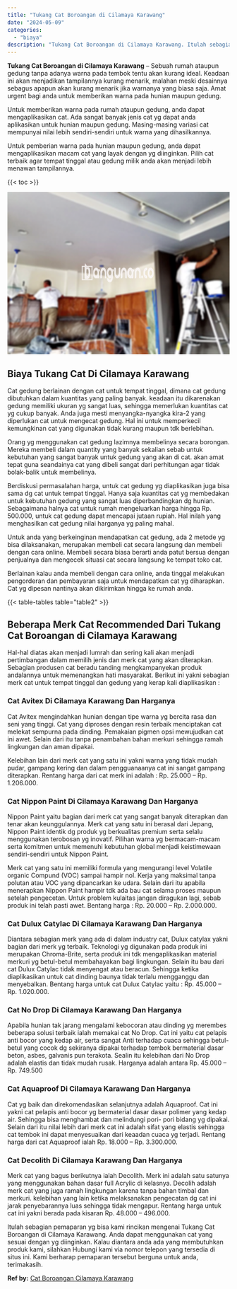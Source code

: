 ```yaml
---
title: "Tukang Cat Boroangan di Cilamaya Karawang"
date: "2024-05-09"
categories: 
  - "biaya"
description: "Tukang Cat Boroangan di Cilamaya Karawang. Itulah sebagian pemaparan yg bisa kami rincikan mengenai Tukang Cat Boroangan di Cilamaya Karawang. Anda dapat men..."
---
```


**Tukang Cat Boroangan di Cilamaya Karawang** – Sebuah rumah ataupun gedung tanpa adanya warna pada tembok tentu akan kurang ideal. Keadaan ini akan menjadikan tampilannya kurang menarik, malahan meski desainnya sebagus apapun akan kurang menarik jika warnanya yang biasa saja. Amat urgent bagi anda untuk memberikan warna pada hunian maupun gedung.

Untuk memberikan warna pada rumah ataupun gedung, anda dapat mengaplikasikan cat. Ada sangat banyak jenis cat yg dapat anda aplikasikan untuk hunian maupun gedung. Masing-masing variasi cat mempunyai nilai lebih sendiri-sendiri untuk warna yang dihasilkannya.

Untuk pemberian warna pada hunian maupun gedung, anda dapat mengaplikasikan macam cat yang layak dengan yg diinginkan. Pilih cat terbaik agar tempat tinggal atau gedung milik anda akan menjadi lebih menawan tampilannya.

{{< toc >}}

![Tukang Cat Boroangan di Cilamaya Karawang](/images/jasa-cat-murah27.png)

## Biaya Tukang Cat Di Cilamaya Karawang

Cat gedung berlainan dengan cat untuk tempat tinggal, dimana cat gedung dibutuhkan dalam kuantitas yang paling banyak. keadaan itu dikarenakan gedung memiliki ukuran yg sangat luas, sehingga memerlukan kuantitas cat yg cukup banyak. Anda juga mesti menyangka-nyangka kira-2 yang diperlukan cat untuk mengecat gedung. Hal ini untuk memperkecil kemungkinan cat yang digunakan tidak kurang maupun tdk berlebihan.

Orang yg menggunakan cat gedung lazimnya membelinya secara borongan. Mereka membeli dalam quantity yang banyak sekalian sebab untuk kebutuhan yang sangat banyak untuk gedung yang akan di cat. akan amat tepat guna seandainya cat yang dibeli sangat dari perhitungan agar tidak bolak-balik untuk membelinya.

Berdiskusi permasalahan harga, untuk cat gedung yg diaplikasikan juga bisa sama dg cat untuk tempat tinggal. Hanya saja kuantitas cat yg membedakan untuk kebutuhan gedung yang sangat luas diperbandingkan dg hunian. Sebagaimana halnya cat untuk rumah mengeluarkan harga hingga Rp. 500.000, untuk cat gedung dapat mencapai jutaan rupiah. Hal inilah yang menghasilkan cat gedung nilai harganya yg paling mahal.

Untuk anda yang berkeinginan mendapatkan cat gedung, ada 2 metode yg bisa dilaksanakan, merupakan membeli cat secara langsung dan membeli dengan cara online. Membeli secara biasa berarti anda patut bersua dengan penjualnya dan mengecek situasi cat secara langsung ke tempat toko cat.

Berlainan kalau anda membeli dengan cara online, anda tinggal melakukan pengorderan dan pembayaran saja untuk mendapatkan cat yg diharapkan. Cat yg dipesan nantinya akan dikirimkan hingga ke rumah anda.

{{< table-tables table="table2" >}}

## Beberapa Merk Cat Recommended Dari Tukang Cat Boroangan di Cilamaya Karawang

Hal-hal diatas akan menjadi lumrah dan sering kali akan menjadi pertimbangan dalam memilih jenis dan merk cat yang akan diterapkan. Sebagian produsen cat beradu tanding mengkampanyekan produk andalannya untuk memenangkan hati masyarakat. Berikut ini yakni sebagian merk cat untuk tempat tinggal dan gedung yang kerap kali diaplikasikan :

### Cat Avitex Di Cilamaya Karawang Dan Harganya

Cat Avitex mengindahkan hunian dengan tipe warna yg bercita rasa dan seni yang tinggi. Cat yang diproses dengan resin terbaik menciptakan cat melekat sempurna pada dinding. Pemakaian pigmen opsi mewujudkan cat ini awet. Selain dari itu tanpa penambahan bahan merkuri sehingga ramah lingkungan dan aman dipakai.

Kelebihan lain dari merk cat yang satu ini yakni warna yang tidak mudah pudar, gampang kering dan dalam pengguanaanya cat ini sangat gampang diterapkan. Rentang harga dari cat merk ini adalah : Rp. 25.000 – Rp. 1.206.000.

### Cat Nippon Paint Di Cilamaya Karawang Dan Harganya

Nippon Paint yaitu bagian dari merk cat yang sangat banyak diterapkan dan tenar akan keunggulannya. Merk cat yang satu ini berasal dari Jepang, Nippon Paint identik dg produk yg berkualitas premium serta selalu menggunakan terobosan yg inovatif. Pilihan warna yg bermacam-macam serta komitmen untuk memenuhi kebutuhan global menjadi keistimewaan sendiri-sendiri untuk Nippon Paint.

Merk cat yang satu ini memiliki formula yang mengurangi level Volatile organic Compund (VOC) sampai hampir nol. Kerja yang maksimal tanpa polutan atau VOC yang dipancarkan ke udara. Selain dari itu apabila menerapkan Nippon Paint hampir tdk ada bau cat selama proses maupun setelah pengecetan. Untuk problem kulaitas jangan diragukan lagi, sebab produk ini telah pasti awet. Bentang harga : Rp. 20.000 – Rp. 2.000.000.

### Cat Dulux Catylac Di Cilamaya Karawang Dan Harganya

Diantara sebagian merk yang ada di dalam industry cat, Dulux catylax yakni bagian dari merk yg terbaik. Teknologi yg digunakan pada produk ini merupakan Chroma-Brite, serta produk ini tdk mengaplikasikan material merkuri yg betul-betul membahayakan bagi lingkungan. Selain itu bau dari cat Dulux Catylac tidak menyengat atau beracun. Sehingga ketika diaplikasikan untuk cat dinding baunya tidak terlalu mengganggu dan menyebalkan. Bentang harga untuk cat Dulux Catylac yaitu : Rp. 45.000 – Rp. 1.020.000.

### Cat No Drop Di Cilamaya Karawang Dan Harganya

Apabila hunian tak jarang mengalami kebocoran atau dinding yg merembes beberapa solusi terbaik ialah memakai cat No Drop. Cat ini yaitu cat pelapis anti bocor yang kedap air, serta sangat Anti terhadap cuaca sehingga betul-betul yang cocok dg sekiranya dipakai terhadap tembok bermaterial dasar beton, asbes, galvanis pun terakota. Sealin itu kelebihan dari No Drop adalah elastis dan tidak mudah rusak. Harganya adalah antara Rp. 45.000 – Rp. 749.500

### Cat Aquaproof Di Cilamaya Karawang Dan Harganya

Cat yg baik dan direkomendasikan selanjutnya adalah Aquaproof. Cat ini yakni cat pelapis anti bocor yg bermaterial dasar dasar polimer yang kedap air. Sehingga bisa menghambat dan melindungi pori- pori bidang yg dipakai. Selain dari itu nilai lebih dari merk cat ini adalah sifat yang elastis sehingga cat tembok ini dapat menyesuaikan dari keaadan cuaca yg terjadi. Rentang harga dari cat Aquaproof ialah Rp. 18.000 – Rp. 3.300.000.

### Cat Decolith Di Cilamaya Karawang Dan Harganya

Merk cat yang bagus berikutnya ialah Decolith. Merk ini adalah satu satunya yang menggunakan bahan dasar full Acrylic di kelasnya. Decolih adalah merk cat yang juga ramah lingkungan karena tanpa bahan timbal dan merkuri. kelebihan yang lain ketika melaksanakan pengecatan dg cat ini jarak penyebarannya luas sehingga tidak mengapur. Rentang harga untuk cat ini yakni berada pada kisaran Rp. 48.000 – 496.000.

Itulah sebagian pemaparan yg bisa kami rincikan mengenai Tukang Cat Boroangan di Cilamaya Karawang. Anda dapat menggunakan cat yang sesuai dengan yg diinginkan. Kalau diantara anda ada yang membutuhkan produk kami, silahkan Hubungi kami via nomor telepon yang tersedia di situs ini. Kami berharap pemaparan tersebut berguna untuk anda, terimakasih.

**Ref by:** [Cat Boroangan Cilamaya Karawang](https://id.wikipedia.org/wiki/Cat)
